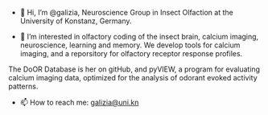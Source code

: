 - 👋 Hi, I’m @galizia, Neuroscience Group in Insect Olfaction at the University of Konstanz, Germany.

- 👀 I’m interested in olfactory coding of the insect brain, calcium imaging, neuroscience, learning and memory.
We develop tools for calcium imaging, and a reporsitory for olfactory receptor response profiles.

The DoOR Database is her on gitHub,
and pyVIEW, a program for evaluating calcium imaging data, optimized for the analysis of odorant evoked activity patterns.

- 📫 How to reach me: galizia@uni.kn

<!---
galizia/galizia is a ✨ special ✨ repository because its `README.md` (this file) appears on your GitHub profile.
You can click the Preview link to take a look at your changes.
--->
